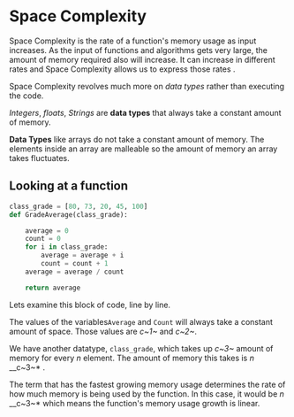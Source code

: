 # Space Complexity

Space Complexity is the rate of a function's memory usage as input increases. As the input of functions and algorithms gets very large, the amount of memory required also will increase. It can increase in different rates and Space Complexity allows us to express those rates .

Space Complexity revolves much more on _data types_ rather than executing the code.

_Integers_, _floats_, _Strings_ are **data types** that always take a constant amount of memory.

**Data Types** like arrays do not take a constant amount of memory. The elements inside an array are malleable so the amount of memory an array takes fluctuates.

## Looking at a function

```python
class_grade = [80, 73, 20, 45, 100]
def GradeAverage(class_grade):

    average = 0
    count = 0
    for i in class_grade:
        average = average + i
        count = count + 1
    average = average / count

    return average
```

Lets examine this block of code, line by line.

The values of the variables`Average` and `Count` will always take a constant amount of space. Those values are _c~1~_ and _c~2~_.

We have another datatype, `class_grade`, which takes up _c~3~_ amount of memory for every _n_ element. The amount of memory this takes is _n_  __c~3~\* .

The term that has the fastest growing memory usage determines the rate of how much memory is being used by the function. In this case, it would be _n_  __c~3~\* which means the function's memory usage growth is linear.

